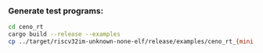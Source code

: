 ### Generate test programs:

```bash
cd ceno_rt
cargo build --release --examples
cp ../target/riscv32im-unknown-none-elf/release/examples/ceno_rt_{mini,panic,mem} ../ceno_emul/tests/data/
```